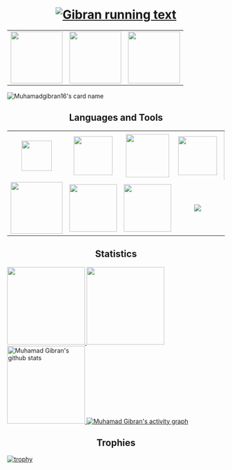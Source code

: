 <h1 align="center">
  <a href="https://git.io/typing-svg">
    <img src="https://readme-typing-svg.herokuapp.com/?lines=Hi+There!+👋;I+am+Muhamad+Gibran;Welcome+to+My+Profile;Nice+to+Meet+You!&center=true&size=28" alt="Gibran running text"/>
  </a>
</h1>
<table width="100" align='center'>
<tr>
    <td align='center' width="120">
        <a href="mailto:muhamadgibran2333@gmail.com"><img src="https://www.vectorlogo.zone/logos/gmail/gmail-ar21.svg" width="120"></a>
    </td>
    <td align='center' width="120">
        <a href="https://www.instagram.com/muhamadgibran_/"><img src="https://www.vectorlogo.zone/logos/instagram/instagram-ar21.svg" width="120"></a>
    </td>
    <td align='center' width="120">
        <a href="https://www.linkedin.com/in/muhamad-gibran-al-mumbait/"><img src="https://www.vectorlogo.zone/logos/linkedin/linkedin-ar21.svg" width="120"></a>
    </td>
</tr>
</table>

![Muhamadgibran16's card name](https://cardivo.vercel.app/api?name=Muhamad%20Gibran&description=<b>Backend%20Engineer%20Enthusiast%20</b><br/>%20&image=https://raw.githubusercontent.com/muhamadgibran16/muhamadgibran16/main/ReadyPlayerMe-Avatar.png?v=4&fontColor=%23ffffff&backgroundColor=%232A272A&iconColor=%23fff&pattern=iLikeFood&colorPattern=%23000)


<h2 align='center'>Languages and Tools</h2>
<table width="100">
<tr>
    <td align='center' width="190" height="30">
        <img src="https://api.iconify.design/vscode-icons/file-type-js-official.svg" width="70">
    </td>
    <td align='center' width="190">
        <img src="https://api.iconify.design/logos/nodejs.svg" width="90">
    </td>
    <td align='center'  width="190">
        <img src="https://api.iconify.design/devicon/express-wordmark.svg" width="100">
    </td>
    <td align='center' width="190">
        <img src="https://api.iconify.design/devicon/mysql-wordmark.svg" width="90">
    </td>
    <td align='center' width="190">
        <img src="https://api.iconify.design/devicon/sequelize-wordmark.svg" width="110">
    </td>
    <td align='center'  width="190">
        <img src="https://www.vectorlogo.zone/logos/mongodb/mongodb-ar21.svg">
    </td>
    <td align='center' width="190">
        <img src="https://www.vectorlogo.zone/logos/reactjs/reactjs-ar21.svg">
    </td>
</tr>
<tr>
    <td align='center'>
        <img src="https://github.com/prplx/svg-logos/blob/master/svg/redux.svg" width="120">
    </td>
     <td align='center' width="190">
        <img src="https://www.vectorlogo.zone/logos/python/python-ar21.svg" width="110">
    </td>
    <td align='center'  width="190">
        <img src="https://api.iconify.design/devicon/flask-wordmark.svg" width="110">
    </td>
    <td align='center' width="190">
        <img src="https://www.vectorlogo.zone/logos/google_cloud/google_cloud-ar21.svg">
    </td>
    <td align='center'>
        <img src="https://www.vectorlogo.zone/logos/figma/figma-ar21.svg">
    </td>
    <td align='center'>
        <img src="https://api.iconify.design/devicon/php.svg" width="90">
    </td>
    <td align='center'>
        <img src="https://api.iconify.design/devicon/bootstrap-wordmark.svg" width="70">
    </td>
</tr>
</table>
<!--
### About Me
- 🌱 I’m currently learning Web Development and UI/UX Design
- 📫 How to reach me  <a href="https://www.linkedin.com/in/muhamad-gibran-al-mumbait-232a85250/">
    <img src="https://img.shields.io/badge/LinkedIn-blue?style=for-the-badge&logo=linkedin&logoColor=white" alt="LinkedIn Badge"/>
  </a>
    Let's Be Friend
- 👯 I’m looking to collaborate on any project
- 💬 Ask me about anything
- 😄 Pronouns: He/Him
- ⚡ Fun fact: ...?
-->


<h2 align="center"> Statistics </h2>
<div align="let">
  <!-- <p align="left"> -->
  <a href="https://github.com/muhamadgibran16">
    <img height="180em" src="https://github-readme-stats-eight-theta.vercel.app/api?username=muhamadgibran16&show_icons=true&theme=algolia&include_all_commits=true&count_private=true"/>
    <img height="180em" src="https://github-readme-stats-eight-theta.vercel.app/api/top-langs/?username=muhamadgibran16&layout=compact&langs_count=8&theme=algolia"/>
    <img  height="180em" src="https://github-readme-streak-stats.herokuapp.com/?user=muhamadgibran16&theme=algolia&currStreakNum=fe8dab&currStreakLabel=fe8dab" alt="Muhamad Gibran's github stats" />
    <img src="https://github-readme-activity-graph.vercel.app/graph?username=muhamadgibran16&theme=react-dark&hide_border=false" alt="Muhamad Gibran's activity graph" />
  </a>
  

<!--</p>-->

  <!--<a href="https://github.com/muhamadgibran16/github-readme-stats">
    <img src="https://github-readme-stats.vercel.app/api?username=muhamadgibran16&show_icons=true&include_all_commits=true&theme=algolia" alt="Muhamad Gibran's github Statistic's" width="440x" />
  </a>-->
  

</div>



<h2 align="center"> Trophies </h2>

[![trophy](https://github-profile-trophy.vercel.app/?username=muhamadgibran16&theme=algolia&column=9&margin-w=20)](https://github.com/muhamadgibran16/github-profile-trophy)




